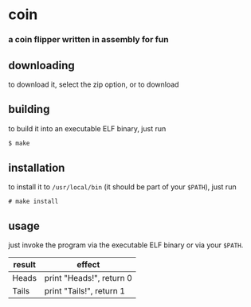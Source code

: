 # coin
### a coin flipper written in assembly for fun

## downloading
to download it, select the zip option, or to download 

## building
to build it into an executable ELF binary, just run
```sh
$ make
```

## installation
to install it to `/usr/local/bin` (it should be part of your `$PATH`), just run
```
# make install
```

## usage
just invoke the program via the executable ELF binary or via your `$PATH`.

| result | effect |
| ------ | ------ |
| Heads  | print "Heads!", return 0 |
| Tails  | print "Tails!", return 1 |

